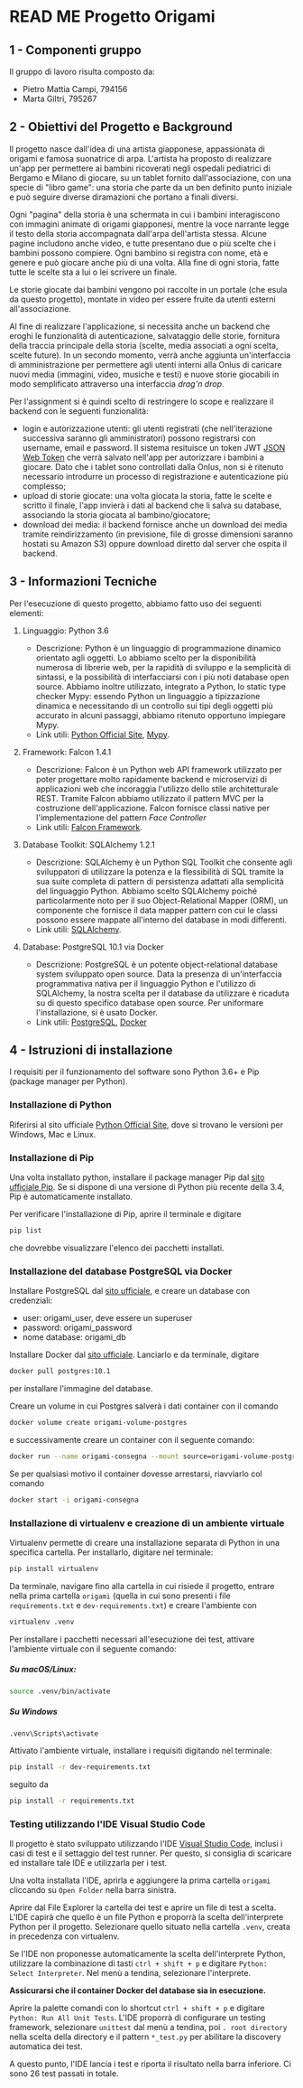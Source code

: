 # READ ME Progetto Origami

## 1 - Componenti gruppo

Il gruppo di lavoro risulta composto da:
- Pietro Mattia Campi, 794156
- Marta Giltri, 795267

## 2 - Obiettivi del Progetto e Background
Il progetto nasce dall'idea di una artista giapponese, appassionata di origami e famosa suonatrice di arpa. L'artista ha proposto di realizzare un'app per permettere ai bambini ricoverati negli ospedali pediatrici di Bergamo e Milano di giocare, su un tablet fornito dall'associazione, con una specie di "libro game": una storia che parte da un ben definito punto iniziale e può seguire diverse diramazioni che portano a finali diversi.

Ogni "pagina" della storia è una schermata in cui i bambini interagiscono con immagini animate di origami giapponesi, mentre la voce narrante legge il testo della storia accompagnata dall'arpa dell'artista stessa. Alcune pagine includono anche video, e tutte presentano due o più scelte che i bambini possono compiere.
Ogni bambino si registra con nome, età e genere e può giocare anche più di una volta. Alla fine di ogni storia, fatte tutte le scelte sta a lui o lei scrivere un finale.

Le storie giocate dai bambini vengono poi raccolte in un portale (che esula da questo progetto), montate in video per essere fruite da utenti esterni all'associazione.

Al fine di realizzare l'applicazione, si necessita anche un backend che eroghi le funzionalità di autenticazione, salvataggio delle storie, fornitura della traccia principale della storia (scelte, media associati a ogni scelta, scelte future). In un secondo momento, verrà anche aggiunta un'interfaccia di amministrazione per permettere agli utenti interni alla Onlus di caricare nuovi media (immagini, video, musiche e testi) e nuove storie giocabili in modo semplificato attraverso una interfaccia *drag'n drop*.

Per l'assignment si è quindi scelto di restringere lo scope e realizzare il backend con le seguenti funzionalità:

- login e autorizzazione utenti: gli utenti registrati (che nell'iterazione successiva saranno gli amministratori) possono registrarsi con username, email e password. Il sistema resituisce un token JWT [JSON Web Token](https://jwt.io) che verrà salvato nell'app per autorizzare i bambini a giocare. Dato che i tablet sono controllati dalla Onlus, non si è ritenuto necessario introdurre un processo di registrazione e autenticazione più complesso;
- upload di storie giocate: una volta giocata la storia, fatte le scelte e scritto il finale, l'app invierà i dati al backend che li salva su database, associando la storia giocata al bambino/giocatore;
- download dei media: il backend fornisce anche un download dei media tramite reindirizzamento (in previsione, file di grosse dimensioni saranno hostati su Amazon S3) oppure download diretto dal server che ospita il backend.

## 3 - Informazioni Tecniche

Per l'esecuzione di questo progetto, abbiamo fatto uso dei seguenti elementi:
1. Linguaggio: Python 3.6
    - Descrizione: Python è un linguaggio di programmazione dinamico orientato agli oggetti. Lo abbiamo scelto per la disponibilità numerosa di librerie web, per la rapidità di sviluppo e la semplicità di sintassi, e la possibilità di interfacciarsi con i più noti database open source. Abbiamo inoltre utilizzato, integrato a Python, lo static type checker Mypy: essendo Python un linguaggio a tipizzazione dinamica e necessitando di un controllo sui tipi degli oggetti più accurato in alcuni passaggi, abbiamo ritenuto opportuno impiegare Mypy.
    - Link utili: [Python Official Site](https://www.python.it/), [Mypy](http://mypy-lang.org/).

2. Framework: Falcon 1.4.1
	- Descrizione: Falcon è un Python web API framework utilizzato per poter progettare molto rapidamente backend e microservizi di applicazioni web che incoraggia l'utilizzo dello stile architetturale REST. Tramite Falcon abbiamo utilizzato il pattern MVC per la costruzione dell'applicazione. Falcon fornisce classi native per l'implementazione del pattern *Face Controller*
	- Link utili: [Falcon Framework](https://falconframework.org/).

3. Database Toolkit: SQLAlchemy 1.2.1
	- Descrizione: SQLAlchemy è un Python SQL Toolkit che consente agli sviluppatori di utilizzare la potenza e la flessibilità di SQL tramite la sua suite completa di pattern di persistenza adattati alla semplicità del linguaggio Python. Abbiamo scelto SQLAlchemy poiché particolarmente noto per il suo Object-Relational Mapper (ORM), un componente che fornisce il data mapper pattern con cui le classi possono essere mappate all'interno del database in modi differenti.
	- Link utili: [SQLAlchemy](https://www.sqlalchemy.org/).

4. Database: PostgreSQL 10.1 via Docker
	- Descrizione: PostgreSQL è un potente object-relational database system sviluppato open source. Data la presenza di un'interfaccia programmativa nativa per il linguaggio Python e l'utilizzo di SQLAlchemy, la nostra scelta per il database da utilizzare è ricaduta su di questo specifico database open source. Per uniformare l'installazione, si è usato Docker.
	- Link utili: [PostgreSQL](https://www.postgresql.org/), [Docker](https://www.docker.com/)

## 4 - Istruzioni di installazione

I requisiti per il funzionamento del software sono Python 3.6+ e Pip (package manager per Python).

### Installazione di Python
Riferirsi al sito ufficiale [Python Official Site](https://www.python.it/), dove si trovano le versioni per Windows, Mac e Linux.

### Installazione di Pip
Una volta installato python, installare il package manager Pip dal [sito ufficiale Pip](https://pip.pypa.io/en/stable/installing/). Se si dispone di una versione di Python più recente della 3.4, Pip è automaticamente installato.

Per verificare l'installazione di Pip, aprire il terminale e digitare
```bash
pip list
```
che dovrebbe visualizzare l'elenco dei pacchetti installati.

### Installazione del database PostgreSQL via Docker
Installare PostgreSQL dal [sito ufficiale](https://www.postgresql.org/), e creare un database con credenziali:

- user: origami_user, deve essere un superuser
- password: origami_password
- nome database: origami_db

Installare Docker dal [sito ufficiale](https://www.docker.com/). Lanciarlo e da terminale, digitare
```bash
docker pull postgres:10.1
```
per installare l'immagine del database.

Creare un volume in cui Postgres salverà i dati container con il comando
```bash
docker volume create origami-volume-postgres
```
e successivamente creare un container con il seguente comando:
```bash
docker run --name origami-consegna --mount source=origami-volume-postgres,target=/var/lib/postgresql/data -e POSTGRES_PASSWORD=origami_password,POSTGRES_USER=origami_user,POSTGRES_DB=origami_db -p 5432:5432 postgres:10.1
```

Se per qualsiasi motivo il container dovesse arrestarsi, riavviarlo col comando
```bash
docker start -i origami-consegna
```

### Installazione di virtualenv e creazione di un ambiente virtuale

Virtualenv permette di creare una installazione separata di Python in una specifica cartella. Per installarlo, digitare nel terminale:
```bash
pip install virtualenv
```

Da terminale, navigare fino alla cartella in cui risiede il progetto, entrare nella prima cartella `origami` (quella in cui sono presenti i file `requirements.txt` e `dev-requirements.txt`) e creare l'ambiente con
```bash
virtualenv .venv
```

Per installare i pacchetti necessari all'esecuzione dei test, attivare l'ambiente virtuale con il seguente comando:
##### Su macOS/Linux:
```bash
source .venv/bin/activate
```

##### Su Windows
```bash
.venv\Scripts\activate
```

Attivato l'ambiente virtuale, installare i requisiti digitando nel terminale:
```bash
pip install -r dev-requirements.txt
```
seguito da
```bash
pip install -r requirements.txt
```

### Testing utilizzando l'IDE Visual Studio Code

Il progetto è stato sviluppato utilizzando l'IDE [Visual Studio Code](https://code.visualstudio.com/), inclusi i casi di test e il settaggio del test runner. Per questo, si consiglia di scaricare ed installare tale IDE e utilizzarla per i test.

Una volta installata l'IDE, aprirla e aggiungere la prima cartella `origami` cliccando su `Open Folder` nella barra sinistra.

Aprire dal File Explorer la cartella dei test e aprire un file di test a scelta. L'IDE capirà che quello è un file Python e proporrà la scelta dell'interprete Python per il progetto. Selezionare quello situato nella cartella `.venv`, creata in precedenza con virtualenv.

Se l'IDE non proponesse automaticamente la scelta dell'interprete Python, utilizzare la combinazione di tasti `ctrl + shift + p` e digitare `Python: Select Interpreter`. Nel menù a tendina, selezionare l'interprete.

**Assicurarsi che il container Docker del database sia in esecuzione.**

Aprire la palette comandi con lo shortcut `ctrl + shift + p` e digitare `Python: Run All Unit Tests`. L'IDE proporrà di configurare un testing framework, selezionare `unittest` dal menù a tendina, poi `. root directory` nella scelta della directory e il pattern `*_test.py` per abilitare la discovery automatica dei test.

A questo punto, l'IDE lancia i test e riporta il risultato nella barra inferiore. Ci sono 26 test passati in totale.

